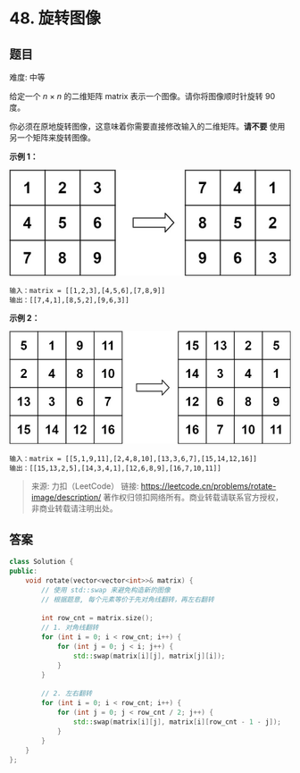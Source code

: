 # 48. 旋转图像

## 题目

难度: 中等

给定一个 *n* × *n* 的二维矩阵 matrix 表示一个图像。请你将图像顺时针旋转 90 度。

你必须在原地旋转图像，这意味着你需要直接修改输入的二维矩阵。**请不要** 使用另一个矩阵来旋转图像。

**示例 1：**

![](image/image-20231022181020976.png)

```
输入：matrix = [[1,2,3],[4,5,6],[7,8,9]]
输出：[[7,4,1],[8,5,2],[9,6,3]]

```

**示例 2：**

![](image/image-20231022181040577.png)

```
输入：matrix = [[5,1,9,11],[2,4,8,10],[13,3,6,7],[15,14,12,16]]
输出：[[15,13,2,5],[14,3,4,1],[12,6,8,9],[16,7,10,11]]

```

> 来源: 力扣（LeetCode）
> 链接: <https://leetcode.cn/problems/rotate-image/description/>
> 著作权归领扣网络所有。商业转载请联系官方授权，非商业转载请注明出处。

## 答案

```c++
class Solution {
public:
    void rotate(vector<vector<int>>& matrix) {
        // 使用 std::swap 来避免构造新的图像
        // 根据题意, 每个元素等价于先对角线翻转，再左右翻转

        int row_cnt = matrix.size();
        // 1. 对角线翻转
        for (int i = 0; i < row_cnt; i++) {
            for (int j = 0; j < i; j++) {
                std::swap(matrix[i][j], matrix[j][i]);
            }
        }

        // 2. 左右翻转
        for (int i = 0; i < row_cnt; i++) {
            for (int j = 0; j < row_cnt / 2; j++) {
                std::swap(matrix[i][j], matrix[i][row_cnt - 1 - j]);
            }
        }
    }
};
```
